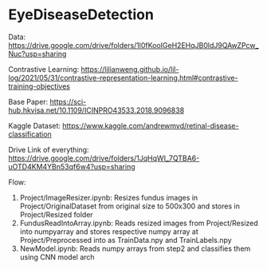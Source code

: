 # EyeDiseaseDetection

Data:
https://drive.google.com/drive/folders/1l0fKooIGeH2EHqJB0ldJ9QAwZPcw_Nuc?usp=sharing

Contrastive Learning:
https://lilianweng.github.io/lil-log/2021/05/31/contrastive-representation-learning.html#contrastive-training-objectives

Base Paper: https://sci-hub.hkvisa.net/10.1109/ICINPRO43533.2018.9096838

Kaggle Dataset: https://www.kaggle.com/andrewmvd/retinal-disease-classification

Drive Link of everything: https://drive.google.com/drive/folders/1JqHqWI_7QTBA6-uOTD4KM4YBn53qf6w4?usp=sharing


Flow:
1) Project/ImageResizer.ipynb: Resizes fundus images in Project/OriginalDataset from original size to 500x300 and stores in Project/Resized folder
2) FundusReadIntoArray.ipynb: Reads resized images from Project/Resized into numpyarray and stores respective numpy array at Project/Preprocessed into as TrainData.npy and TrainLabels.npy
3) NewModel.ipynb: Reads numpy arrays from step2 and classifies them using CNN model arch
